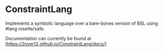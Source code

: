# ConstraintLang
Implements a symbolic language over a bare-bones version of BSL using #lang rosette/safe.

Documentation can currently be found at [https://2over12.github.io/ConstraintLang/docs/]
